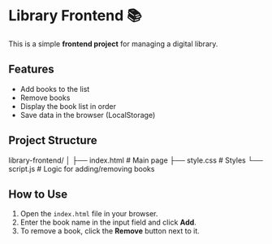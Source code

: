 # Library Frontend 📚

This is a simple **frontend project** for managing a digital library.

## Features
- Add books to the list
- Remove books
- Display the book list in order
- Save data in the browser (LocalStorage)

## Project Structure
library-frontend/
│
├── index.html # Main page
├── style.css # Styles
└── script.js # Logic for adding/removing books


## How to Use
1. Open the `index.html` file in your browser.
2. Enter the book name in the input field and click **Add**.
3. To remove a book, click the **Remove** button next to it.
